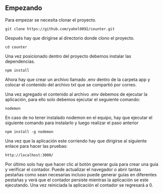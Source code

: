 ## Empezando

Para empezar se necesita clonar el proyecto.

```{.bash}
git clone https://github.com/yahel0892/counter.git
```

Después hay que dirigirse al directorio donde clono el proyecto.

```{.bash}
cd counter
```

Una vez posicionado dentro del proyecto debemos instalar las dependencias.
```{.bash}
npm install
```

Ahora hay que crear un archivo llamado .env dentro de la carpeta app y colocar el contenido del archivo txt que se compartió por correo.

Una vez agregado el contenido al archivo .env debemos de ejecutar la aplicación, para ello solo debemos ejecutar el seguiente comando:

```{.bash}
nodemon
```

En caso de no tener instalado nodemon en el equipo, hay que ejecutar el siguiente comando para instalarlo y luego realizar el paso anterior

```{.bash}
npm install -g nodemon
```

Una vez que la aplicación este corriendo hay que dirigirse al siguiente enlace para hacer las pruebas:

```{.bash}
http://localhost:3000/
```

Por último solo hay que hacer clic al botón generar guía para crear una guía y verificar el contador.
Puede actualizar el navegador o abrir tantas pestañas como sean necesarias incluso puede generar guías en diferentes pestañas y verá que el contador persiste mientras la aplicación se este ejecutando.
Una vez reiniciada la aplicación el contador se regresará a 0.